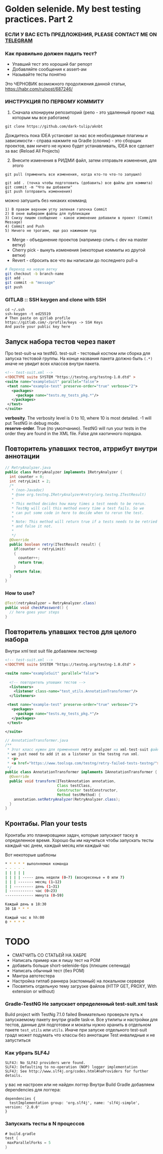 # Golden selenide. My best testing practices. Part 2

### ЕСЛИ У ВАС ЕСТЬ ПРЕДЛОЖЕНИЯ, PLEASE CONTACT ME ON <a href="https://t.me/dark_tulip">TELEGRAM</a>
### Как правильно должен падать тест?
- Упавший тест это хороший баг репорт
- Добавляйте сообщения к assert-ам
- Называйте тесты понятно

Это ЧЕРНОВИК возможного продолжения данной статьи, https://habr.com/ru/post/687246/

### ИНСТРУКЦИЯ ПО ПЕРВОМУ КОММИТУ  
1) Сначала клонируем репозиторий (репо - это удаленный проект над которым мы все работаем)
```
git clone https://github.com/dark-tulip/aknbt
```
Дождитесь пока IDEA установит за нас все необходимые плагины и зависимости - 
справа нажмите на Gradle (cлоник) - это сборщик проектов, вам ничего не нужно будет устанавливать, IDEA все сделает за вас
(Reload All Projects)

2) Внесите изменения в РИДМИ файл, затем отправьте изменения, для этого
```
git pull (применить все изменения, когда кто-то что-то запушил)

git add . (точка чтобы подготовить (добавить) все файлы для коммита)
git commit -m "Что вы добавили"
git push (отправить изменнения)
```

можно запушить без никаких комманд
```
1) В правом верхнем углу зеленая галочка Commit
2) В окне выбираем файлы для публикации
3) Снизу пишем сообщение - какое изменение добавили в проект (Commit Message)
4) Commit and Push
5) Ничего не трогаем, еще раз нажимаем пуш
```

- Merge - объединение проектов (например слить с dev на master ветку)
- Cherry pick - вынуть изменения (некоторые коммиты из другой ветки)
- Revert - сбросить все что вы написали до последнего pull-a

``` bash
# Переход на новую ветку
git checkout -b branch-name
git add .
git commit -m "message"
git push
```
### GITLAB :: SSH keygen and clone with SSH
``` 
cd ~/.ssh
ssh-keygen -t ed25519
# Then paste on gitlab profile
https://gitlab.com/-/profile/keys -> SSH Keys
And paste your public key here
```

## Запуск набора тестов через пакет
Про test-suit-ы на testNG. test-suit - тестовый костюм или сборка для запуска тестовой группы. На конце названия пакета должно быть `(.*)` иначе не увидит всех классов внутри пакета.
``` xml
<!-- test-suit.xml -->
<!DOCTYPE suite SYSTEM "https://testng.org/testng-1.0.dtd" >
<suite name="exampleSuit" parallel="false">
 <test name="example-test" preserve-order="true" verbose="2">
   <packages>
     <package name="tests.my_tests_pkg.*"/>
   </packages>
 </test>
</suite>
```
<b>verbosity</b>. The verbosity level is 0 to 10, where 10 is most detailed. -1 will put TestNG in debug mode.<br>
<b>reserve-order</b>. True (по умолчанию). TestNG will run your tests in the order they are found in the XML file. False для хаотичного порядка.


## Повторитель упавших тестов, атррибут внутри аннотации
``` Java
// RetryAnalyzer.java
public class RetryAnalyzer implements IRetryAnalyzer {
  int counter = 0;
  int retryLimit = 2;
  /*
   * (non-Javadoc)
   * @see org.testng.IRetryAnalyzer#retry(org.testng.ITestResult)
   *
   * This method decides how many times a test needs to be rerun.
   * TestNg will call this method every time a test fails. So we
   * can put some code in here to decide when to rerun the test.
   *
   * Note: This method will return true if a tests needs to be retried
   * and false it not.
   *
   */
  @Override
  public boolean retry(ITestResult result) {
    if(counter < retryLimit)
    {
      counter++;
      return true;
    }
    return false;
  }
}
```
### How to use?
``` Java
@Test(retryAnalyzer = RetryAnalyzer.class)
public void checkPassword() {
  // here goes your steps
}
```

## Повторитель упавших тестов для целого набора
Внутри xml test suit file добавляем листенер
``` xml
<!-- test-suit.xml -->
<!DOCTYPE suite SYSTEM "https://testng.org/testng-1.0.dtd" >

<suite name="exampleSuit" parallel="false">
 
  <!-- повторитель упавших тестов -->
  <listeners>
    <listener class-name="test_utils.AnnotationTransformer"/>
  </listeners>

 <test name="example-test" preserve-order="true" verbose="2">
   <packages>
     <package name="tests.my_tests_pkg.*"/>
   </packages>
 </test>
 
</suite>
```
``` Java
// AnnotationTransformer.java
/**
 * Этот класс нужен для применения retry analyzer на xml-test-suit файл с помощью listener
 * we just need to add it as a listener in the testng run xml.
 * <p>
 * <a href="https://www.toolsqa.com/testng/retry-failed-tests-testng/"></a>
 */
public class AnnotationTransformer implements IAnnotationTransformer {
  @Override
  public void transform(ITestAnnotation annotation,
                        Class testClass,
                        Constructor testConstructor,
                        Method testMethod) {
    annotation.setRetryAnalyzer(RetryAnalyzer.class);
  }
}
```

## Кронтабы. Plan your tests
Кронтабы это планировщики задач, которые запускают таску в определенное время. Хорошо бы им научиться чтобы запускать тесты каждый час днем, каждый месяц или каждый час

Вот некоторые шаблоны
``` bash
* * * * * выполняемая команда
- - - - -
| | | | |
| | | | ----- день недели (0—7) (воскресенье = 0 или 7)
| | | ------- месяц (1—12)
| | --------- день (1—31)
| ----------- час (0—23)
------------- минута (0—59)

Каждый день в 18:30
30 18 * * *

Каждый час в hh:00
0 * * * *
```

# TODO
- СМАТЧИТЬ СО СТАТЬЕЙ НА ХАБРЕ
- Написать пример как я пишу тест на POM
- добавить больше short-selenide-tips (плюшек селенида)
- Написать обычный тест (без POM)
- Мантра автотестера 
- Настройка гитлаб раннера (кастомный) на локальном сервере
- Посвятить отдельную тему загрузке файлов (HTTP GET, PROXY, With extension or without)

### Gradle-TestNG Не запускает определенный test-suit.xml task

Build project with TestNg 7.1.0 failed
Внимательно проверьте путь к запускаемому пакету внутри gradle task-и. Все утилиты и настройки для тестов, данные для подготовки и мокапы нужно хранить в отдельном пакете `test_utils` или `utils`. Иначе при запуске отдельного test-suit градл может подумать что классы без аннотации Test инвалидные и не запуститься


### Как убрать SLF4J 
```
SLF4J: No SLF4J providers were found.
SLF4J: Defaulting to no-operation (NOP) logger implementation
SLF4J: See http://www.slf4j.org/codes.html#noProviders for further details.
```
у вас не настроен или не найден логгер
Внутри Build Gradle добавляем dependencies для логгера:
``` 
dependencies {
  testImplementation group: 'org.slf4j', name: 'slf4j-simple', version: '2.0.0'
}
```

### Запускать тесты в N процессов
```groovy
# build.gradle
test {
 maxParallelForks = 5
}
```
